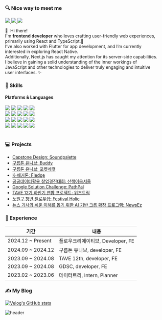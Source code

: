 ### 🔍 Nice way to meet me

<p>
 	<a href=https://velog.io/@ejdmswl> <img src="https://img.shields.io/badge/Tech Blog-20C997?style=flat&logo=Velog&logoColor=white&link=https://velog.io/@ejdmswl"> </a>
	<a href=mailto:ej070961@gmail.com> <img src="https://img.shields.io/badge/ej070961@gmail.com-EA4335?style=flat&logo=Gmail&logoColor=white&link=mailto:ej070961@gmail.com"> </a>
         <a href=https://hammerhead-cosmonaut-044.notion.site/58d070236fe44ad9b3b8446221f7814c?pvs=4> <img src="https://img.shields.io/badge/Portfolio-000000?style=flat&logo=Notion&logoColor=white&link=https://hammerhead-cosmonaut-044.notion.site/58d070236fe44ad9b3b8446221f7814c?pvs=4"> </a>

</p>

<p>
  👋&nbsp; Hi there! <br/> I'm <b>frontend developer</b> who loves crafting user-friendly web experiences, primarily using React and TypeScript.🚀<br/>
  I’ve also worked with Flutter for app development, and I’m currently interested in exploring React Native. <br/> Additionally, Next.js has caught my attention for its server-side capabilities.<br/>
   I believe in gaining a solid understanding of the inner workings of JavaScript and other technologies to deliver truly engaging and intuitive user interfaces. ✨<br/>
</p>



<h3>🌱  Skills </h3>
<h4>Platforms & Languages </h4>
<div >
	<img src="https://img.shields.io/badge/React-61DAFB?style=flat&logo=React&logoColor=white">
          <img src="https://img.shields.io/badge/Python-3776AB?style=flat&logo=Python&logoColor=white">
          <img src="https://img.shields.io/badge/StyledComponents-DB7093?style=flat&logo=StyledComponents&logoColor=white">
          <img src="https://img.shields.io/badge/Tailwind CSS-06B6D4?style=flat&logo=Tailwind CSS&logoColor=white">
          <img src="https://img.shields.io/badge/Vercel-000000?style=flat&logo=Vercel&logoColor=white">
          <br/><img src="https://img.shields.io/badge/Spring Boot-6DB33F?style=flat&logo=Spring Boot&logoColor=white">
          <img src="https://img.shields.io/badge/Amazon S3-569A31?style=flat&logo=Amazon S3&logoColor=white">
          <img src="https://img.shields.io/badge/Firebase-FFCA28?style=flat&logo=Firebase&logoColor=white">
          <img src="https://img.shields.io/badge/Figma-F24E1E?style=flat&logo=Figma&logoColor=white">
          <img src="https://img.shields.io/badge/Docker-2496ED?style=flat&logo=Docker&logoColor=white">
          <br/><img src="https://img.shields.io/badge/Eslint-4B32C3?style=flat&logo=Eslint&logoColor=white">
          <img src="https://img.shields.io/badge/Notion-000000?style=flat&logo=Notion&logoColor=white">
          <img src="https://img.shields.io/badge/Next.js-000000?style=flat&logo=Next.js&logoColor=white">
          <img src="https://img.shields.io/badge/Prettier-F7B93E?style=flat&logo=Prettier&logoColor=white">
          <img src="https://img.shields.io/badge/React Query-FF4154?style=flat&logo=React Query&logoColor=white">
          <br/><img src="https://img.shields.io/badge/Redux-764ABC?style=flat&logo=Redux&logoColor=white">
          <img src="https://img.shields.io/badge/Recoil-0179f3?style=flat&logo=Recoil&logoColor=white">
          <img src="https://img.shields.io/badge/Flutter-02569B?style=flat&logo=Flutter&logoColor=white">
          <img src="https://img.shields.io/badge/Flask-000000?style=flat&logo=Flask&logoColor=white">
          <img src="https://img.shields.io/badge/Github-181717?style=flat&logo=Github&logoColor=white">
          <br/>
    </div> 
</div>
<br/>

<h3>💻 Projects </h3>

- [Capstone Design: Soundpalette](https://github.com/2024-ITM-Capstone-Design/Front.git)
- [구름톤 유니브: Buddy](https://github.com/9oormthon-univ/2024_DANPOONG_TEAM_8_FE)
- [구름톤 유니브: 포켓네컷](https://github.com/9oormthonUniv-seoultech/PROJECT_TEAM_WEB_FE2)
- [K-해커톤: Fledge](https://github.com/K-Hackathon-Fledge/Fledge-Front.git)
- [공공데이터활용 창업경진대회: 산책이음서울](https://github.com/SanE-Seo/SaneE-SEo-Front)
- [Google Solution Challenge: PathPal](https://github.com/GDSC-TEAM-1-PathPal/PathPal-Flutter.git)
- [TAVE 12기 하반기 연합 프로젝트: 위즈트립](https://github.com/Wiz-trip/Wiz-trip-Front.git)
- [노원구 청년 펠로우쉽: Festival Holic](https://github.com/FS-2023-FestivalHolic/FH-Front.git)
- [뉴스 기사의 쉬운 이해를 돕기 위한 AI 기반 크롬 확장 프로그램: NewsEz](https://github.com/Hackathon-NewsEz/chrome_extension.git)

<h3>📔 Experience </h3>

|기간 |내용|	
|--|---|
|2024\.12 ~ Present|플로우크리에이티브, Developer, FE|
|2024\.09 ~ 2024\.12|구름톤 유니브, developer, FE|
|2023\.09 ~ 2024\.08|TAVE 12th, developer, FE|
|2023\.09 ~ 2024\.08|GDSC, developer, FE|
|2023\.02 ~ 2023\.06|데이터트리, Intern, Planner|

<h3>✍ My Blog </h3>

[![Velog's GitHub stats](https://velog-readme-stats.vercel.app/api?name=ejdmswl)]([https://velog.io/@@ejdmswl](https://velog.io/@ejdmswl))


![header](https://capsule-render.vercel.app/api?type=waving&color=gradient&height=200&section=footer)





    
